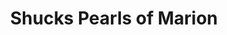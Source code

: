 ---
title: "Shucks Pearls of Marion"
url: /marion/shucks-pearls-of-marion-south-main-street/
shop: jewelry
---